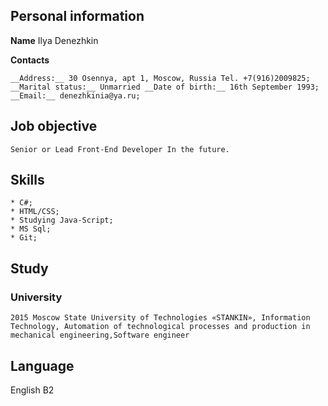 ## Personal information

**Name** Ilya Denezhkin

**Contacts**

```
__Address:__ 30 Osennya, apt 1, Moscow, Russia Tel. +7(916)2009825; __Marital status:__ Unmarried __Date of birth:__ 16th September 1993; __Email:__ denezhkinia@ya.ru;
```

## Job objective

```
Senior or Lead Front-End Developer In the future.
```

## Skills

```
* C#;
* HTML/CSS;
* Studying Java-Script;
* MS Sql;
* Git;
```

## Study

### University

```
2015 Moscow State University of Technologies «STANKIN», Information Technology, Automation of technological processes and production in mechanical engineering,Software engineer
```

## Language

English B2 

